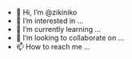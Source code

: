 - 👋 Hi, I’m @zikiniko
- 👀 I’m interested in ...
- 🌱 I’m currently learning ...
- 💞️ I’m looking to collaborate on ...
- 📫 How to reach me ...

<!---
zikiniko/zikiniko is a ✨ special ✨ repository because its `README.md` (this file) appears on your GitHub profile.
You can click the Preview link to take a look at your changes.
--->
